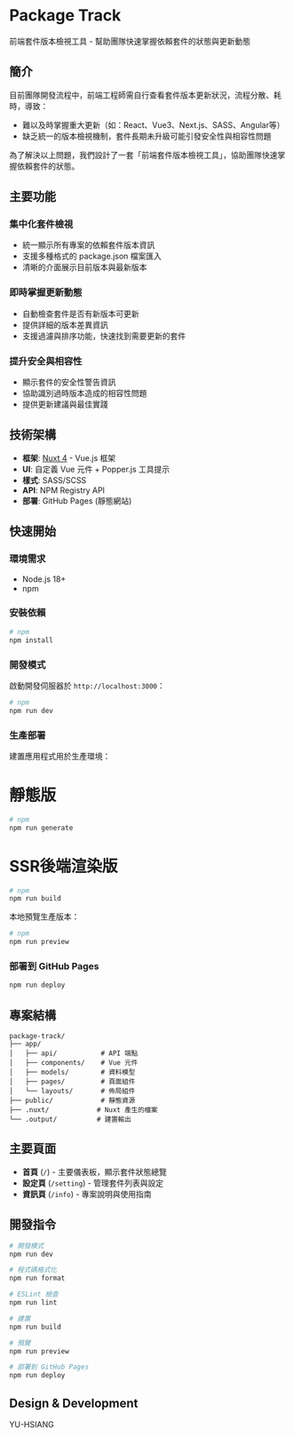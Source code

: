 # Package Track

前端套件版本檢視工具 - 幫助團隊快速掌握依賴套件的狀態與更新動態

## 簡介

目前團隊開發流程中，前端工程師需自行查看套件版本更新狀況，流程分散、耗時，導致：

- 難以及時掌握重大更新（如：React、Vue3、Next.js、SASS、Angular等）
- 缺乏統一的版本檢視機制，套件長期未升級可能引發安全性與相容性問題

為了解決以上問題，我們設計了一套「前端套件版本檢視工具」，協助團隊快速掌握依賴套件的狀態。

## 主要功能

### 集中化套件檢視
- 統一顯示所有專案的依賴套件版本資訊
- 支援多種格式的 package.json 檔案匯入
- 清晰的介面展示目前版本與最新版本

### 即時掌握更新動態
- 自動檢查套件是否有新版本可更新
- 提供詳細的版本差異資訊
- 支援過濾與排序功能，快速找到需要更新的套件

### 提升安全與相容性
- 顯示套件的安全性警告資訊
- 協助識別過時版本造成的相容性問題
- 提供更新建議與最佳實踐

## 技術架構

- **框架**: [Nuxt 4](https://nuxt.com/) - Vue.js 框架
- **UI**: 自定義 Vue 元件 + Popper.js 工具提示
- **樣式**: SASS/SCSS
- **API**: NPM Registry API
- **部署**: GitHub Pages (靜態網站)

## 快速開始

### 環境需求

- Node.js 18+
- npm

### 安裝依賴

```bash
# npm
npm install
```

### 開發模式

啟動開發伺服器於 `http://localhost:3000`：

```bash
# npm
npm run dev
```

### 生產部署

建置應用程式用於生產環境：

# 靜態版
```bash
# npm
npm run generate
```

# SSR後端渲染版
```bash
# npm
npm run build
```

本地預覽生產版本：

```bash
# npm
npm run preview
```

### 部署到 GitHub Pages

```bash
npm run deploy
```

## 專案結構

```
package-track/
├── app/
│   ├── api/           # API 端點
│   ├── components/    # Vue 元件
│   ├── models/        # 資料模型
│   ├── pages/         # 頁面組件
│   └── layouts/       # 佈局組件
├── public/            # 靜態資源
├── .nuxt/            # Nuxt 產生的檔案
└── .output/          # 建置輸出
```

## 主要頁面

- **首頁** (`/`) - 主要儀表板，顯示套件狀態總覽
- **設定頁** (`/setting`) - 管理套件列表與設定
- **資訊頁** (`/info`) - 專案說明與使用指南

## 開發指令

```bash
# 開發模式
npm run dev

# 程式碼格式化
npm run format

# ESLint 檢查
npm run lint

# 建置
npm run build

# 預覽
npm run preview

# 部署到 GitHub Pages
npm run deploy
```

## Design & Development

YU-HSIANG
